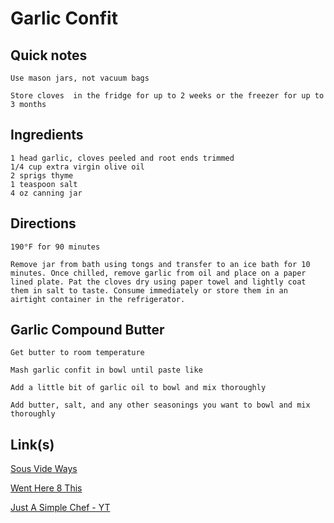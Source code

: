 # Garlic Confit

## Quick notes 
```
Use mason jars, not vacuum bags

Store cloves  in the fridge for up to 2 weeks or the freezer for up to 3 months
```

## Ingredients
```
1 head garlic, cloves peeled and root ends trimmed
1/4 cup extra virgin olive oil
2 sprigs thyme
1 teaspoon salt
4 oz canning jar
```

## Directions
```
190°F for 90 minutes

Remove jar from bath using tongs and transfer to an ice bath for 10 minutes. Once chilled, remove garlic from oil and place on a paper lined plate. Pat the cloves dry using paper towel and lightly coat them in salt to taste. Consume immediately or store them in an airtight container in the refrigerator.
```

## Garlic Compound Butter
```
Get butter to room temperature

Mash garlic confit in bowl until paste like

Add a little bit of garlic oil to bowl and mix thoroughly

Add butter, salt, and any other seasonings you want to bowl and mix thoroughly
```


## Link(s)
[Sous Vide Ways](https://sousvideways.com/sous-vide-garlic-confit-recipe/)

[Went Here 8 This](https://www.wenthere8this.com/sous-vide-garlic/)

[Just A Simple Chef - YT](https://www.youtube.com/watch?v=6kAGwGKlsmQ)
